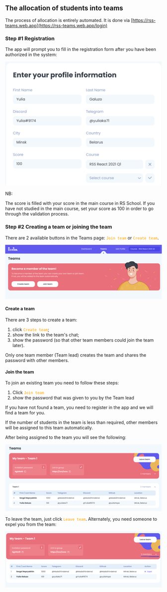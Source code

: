 ## The allocation of students into teams

The process of allocation is entirely automated. It is done via <span style="color:green_apple">[https://rss-teams.web.app](https://rss-teams.web.app/login)</span>

### Step #1 Registration

The app will prompt you to fill in the registration form after you have been authorized in the system:

![registration form](./img/team-allocation-1.png)

NB:

The score is filled with your score in the main course in RS School. If you have not studied in the main course, set your score as 100 in order to go through the validation process.

### Step #2 Creating a team or joining the team

There are 2 available buttons in the Teams page: <span style="color:orange">`Join team`</span> or <span style="color:orange">`Create team`</span>.

![teams page](./img/team-allocation-2.png)

#### Create a team

There are 3 steps to create a team:

1. click <span style="color:orange">`Create team`</span>;
2. show the link to the team's chat;
3. show the password (so that other team members could join the team later).

Only one team member (Team lead) creates the team and shares the password with other members.

#### Join the team

To join an existing team you need to follow these steps:

1. Click <span style="color:orange">`Join team`</span>
2. show the password that was given to you by the Team lead

If you have not found a team, you need to register in the app and we will find a team for you.

If the number of students in the team is less than required, other members will be assigned to this team automatically.

After being assigned to the team you will see the following:

![team](./img/team-allocation-3.png)

To leave the team, just click <span style="color:orange">`Leave team`</span>. Alternately, you need someone to expel you from the team:

![expel team member](./img/team-allocation-4.png)
